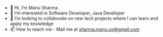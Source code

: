 - 👋 Hi, I’m Manu Sharma
- 👀 I’m interested in Software Developer, Java Developer
- 💞️ I’m looking to collaborate on new tech projects where I can learn and apply my knowledge
- 📫 How to reach me - Mail me at sharma.manu.co@gmail.com

<!---
SharmaMania09/SharmaMania09 is a ✨ special ✨ repository because its `README.md` (this file) appears on your GitHub profile.
You can click the Preview link to take a look at your changes.
--->
